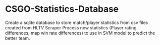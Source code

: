 # CSGO-Statistics-Database
Create a sqlite database to store match/player statistics from csv files created from HLTV Scraper 
Process new statistics (Player rating differences, map win rate differences) to use in SVM model to predict the better team.
